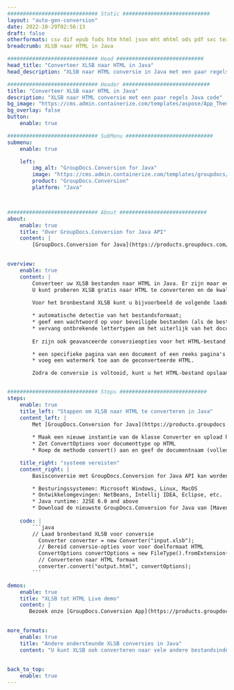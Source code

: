 ```yaml
---
############################# Static ############################
layout: "auto-gen-conversion"
date: 2022-10-29T02:56:13
draft: false
otherformats: csv dif epub fods htm html json mht mhtml ods pdf sxc tex tsv xlam xls xlsb xlsm xlsx xlt xltm xltx xml xps
breadcrumb: XLSB naar HTML in Java

############################# Head ############################
head_title: "Converteer XLSB naar HTML in Java"
head_description: "XLSB naar HTML conversie in Java met een paar regels code. Converteer meer dan 160 bestandsindelingen met de GroupDocs-documentconversie-API voor Java"

############################# Header ############################
title: "Converteer XLSB naar HTML in Java"
description: "XLSB naar HTML conversie met een paar regels Java code"
bg_image: "https://cms.admin.containerize.com/templates/aspose/App_Themes/V3/images/bg/header1.png"
bg_overlay: false
button:
    enable: true

############################# SubMenu ############################
submenu:
    enable: true

    left:
        img_alt: "GroupDocs.Conversion for Java"
        image: "https://cms.admin.containerize.com/templates/groupdocs/images/product-logos/90x90-noborder/groupdocs-conversion-java.png"
        product: "GroupDocs.Conversion"
        platform: "Java"



############################# About ############################
about:
    enable: true
    title: "Over GroupDocs.Conversion for Java API"
    content: |
        [GroupDocs.Conversion for Java](https://products.groupdocs.com/conversion/java/) is een geavanceerde conversie-API voor bestandsindelingen voor het converteren tussen populaire afbeeldings- en documentindelingen zoals Microsoft Office, OpenDocument, PDF, HTML, e-mail, CAD. en nog veel meer met slechts een paar regels code. De native API detecteert automatisch de formaten van de originele documenten en biedt veel opties voor het aanpassen van de geconverteerde documenten. Naast de functie om informatie uit een document te extraheren, ondersteunt het standaard ook het cachen van de conversieresultaten naar de lokale schijf. Elk type cacheopslag kan echter worden ondersteund door de juiste interfaces te implementeren - Amazon S3, Dropbox, Google Drive, Windows Azure, Reddis of andere.
    

overview:
    enable: true
    content: |
        Converteer uw XLSB bestanden naar HTML in Java. Er zijn maar een paar regels Java code nodig op elk platform naar keuze, zoals Windows, Linux, macOS.
        U kunt proberen XLSB gratis naar HTML te converteren en de kwaliteit van de conversieresultaten te evalueren. Naast eenvoudige scripts voor bestandsconversie, kunt u meer geavanceerde opties proberen voor het laden van het XLSB-bronbestand en het opslaan van de HTML-uitvoer. 
        
        Voor het bronbestand XLSB kunt u bijvoorbeeld de volgende laadopties gebruiken:

        * automatische detectie van het bestandsformaat;
        * geef een wachtwoord op voor beveiligde bestanden (als de bestandsindeling dit ondersteunt);
        * vervang ontbrekende lettertypen om het uiterlijk van het document te behouden.
        
        Er zijn ook geavanceerde conversieopties voor het HTML-bestand:

        * een specifieke pagina van een document of een reeks pagina's converteren;
        * voeg een watermerk toe aan de geconverteerde HTML.

        Zodra de conversie is voltooid, kunt u het HTML-bestand opslaan in uw lokale bestandspad of in opslag van derden, zoals FTP, Amazon S3, Google Drive, Dropbox enz. Let op - om XLSB te converteren tot HTML, hoeft u geen extra software te installeren, zoals MS Office, Open Office, Adobe Acrobat Reader etc.


############################# Steps ############################
steps:
    enable: true
    title_left: "Stappen om XLSB naar HTML te converteren in Java"
    content_left: |
        Met [GroupDocs.Conversion for Java](https://products.groupdocs.com/conversion/java/) kunnen ontwikkelaars het XLSB-bestand eenvoudig converteren naar HTML met een paar regels code.
        
        * Maak een nieuwe instantie van de klasse Converter en upload het bestand XLSB met het volledige pad
        * Zet ConvertOptions voor documenttype op HTML
        * Roep de methode convert() aan en geef de documentnaam (volledig pad) en formaat (HTML) door als parameter

    title_right: "systeem vereisten"
    content_right: |
        Basisconversie met GroupDocs.Conversion for Java API kan worden gedaan met slechts een paar regels code. Onze API's worden ondersteund op alle belangrijke platforms en besturingssystemen. Voordat u de onderstaande code uitvoert, moet u ervoor zorgen dat de volgende vereisten op uw systeem zijn geïnstalleerd.

        * Besturingssystemen: Microsoft Windows, Linux, MacOS
        * Ontwikkelomgevingen: NetBeans, Intellij IDEA, Eclipse, etc.
        * Java runtime: J2SE 6.0 and above
        * Download de nieuwste GroupDocs.Conversion for Java van [Maven](https://repository.groupdocs.com/webapp/#/artifacts/browse/tree/General/repo/com/groupdocs/groupdocs-conversion)
         
    code: |
        ```java    
        // Laad bronbestand XLSB voor conversie
          Converter converter = new Converter("input.xlsb");
          // Bereid conversie-opties voor voor doelformaat HTML
          ConvertOptions convertOptions = new FileType().fromExtension("html").getConvertOptions();
          // Converteren naar HTML formaat
          converter.convert("output.html", convertOptions);
        ```

demos:
    enable: true
    title: "XLSB tot HTML Live demo"
    content: |
       Bezoek onze [GroupDocs.Conversion App](https://products.groupdocs.app/conversion/family) website en probeer XLSB naar HTML conversie nu. De gratis demo heeft de volgende voordelen:
          

more_formats:
    enable: true
    title: "Andere ondersteunde XLSB conversies in Java"
    content: "U kunt XLSB ook converteren naar vele andere bestandsindelingen. Zie de lijst hieronder."
       
       
back_to_top:
    enable: true
---
```

